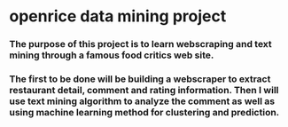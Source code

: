 # openrice data mining project
### The purpose of this project is to learn webscraping and text mining through a famous food critics web site.

### The first to be done will be building a webscraper to extract restaurant detail, comment and rating information.  Then I will use text mining algorithm to analyze the comment as well as using machine learning method for clustering and prediction.
